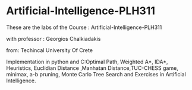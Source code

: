 # Artificial-Intelligence-PLH311
These are the labs of the Course : Artificial-Intelligence-PLH311

with professor : Georgios Chalkiadakis

from: Techincal University Of Crete

Implementation in python and C:Optimal Path, Weighted A*, IDA*, Heuristics, Euclidian Distance ,Manhatan Distance,TUC-CHESS game, minimax, a-b pruning, Monte Carlo Tree Search and Exercises in Artificial Intelligence. 
